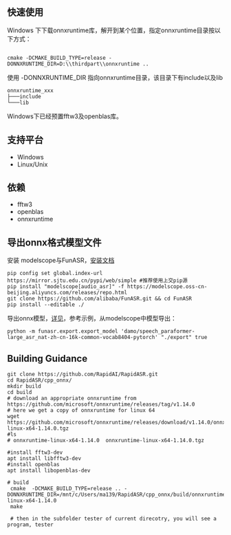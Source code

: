 


## 快速使用

Windows 下下载onnxruntime库，解开到某个位置，指定onnxruntime目录按以下方式：
```

cmake -DCMAKE_BUILD_TYPE=release -DONNXRUNTIME_DIR=D:\\thirdpart\\onnxruntime ..

````
使用  -DONNXRUNTIME_DIR  指向onnxruntime目录，该目录下有include以及lib
```
onnxruntime_xxx
├───include
└───lib
```
Windows下已经预置fftw3及openblas库。

## 支持平台

- Windows
- Linux/Unix

## 依赖
- fftw3
- openblas
- onnxruntime


## 导出onnx格式模型文件
安装 modelscope与FunASR，[安装文档](https://github.com/alibaba-damo-academy/FunASR/wiki)
```shell
pip config set global.index-url https://mirror.sjtu.edu.cn/pypi/web/simple #推荐使用上交pip源
pip install "modelscope[audio_asr]" -f https://modelscope.oss-cn-beijing.aliyuncs.com/releases/repo.html
git clone https://github.com/alibaba/FunASR.git && cd FunASR
pip install --editable ./
```
导出onnx模型，[详见](https://github.com/alibaba-damo-academy/FunASR/tree/main/funasr/export)，参考示例，从modelscope中模型导出：

```
python -m funasr.export.export_model 'damo/speech_paraformer-large_asr_nat-zh-cn-16k-common-vocab8404-pytorch' "./export" true
```

## Building Guidance

```
git clone https://github.com/RapidAI/RapidASR.git
cd RapidASR/cpp_onnx/
mkdir build
cd build
# download an appropriate onnxruntime from https://github.com/microsoft/onnxruntime/releases/tag/v1.14.0
# here we get a copy of onnxruntime for linux 64
wget https://github.com/microsoft/onnxruntime/releases/download/v1.14.0/onnxruntime-linux-x64-1.14.0.tgz
#ls 
# onnxruntime-linux-x64-1.14.0  onnxruntime-linux-x64-1.14.0.tgz

#install fftw3-dev
apt install libfftw3-dev
#install openblas
apt install libopenblas-dev

# build 
 cmake  -DCMAKE_BUILD_TYPE=release .. -DONNXRUNTIME_DIR=/mnt/c/Users/ma139/RapidASR/cpp_onnx/build/onnxruntime-linux-x64-1.14.0
 make
 
 # then in the subfolder tester of current direcotry, you will see a program, tester
 

````
